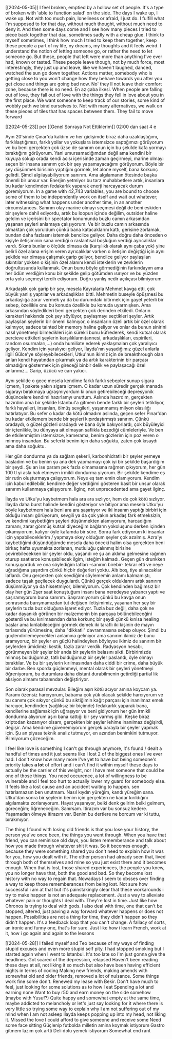 [[2024-05-05]]
I feel broken, emptied by a hollow set of people. It's a type of broken with 'able to function salad' on the side. The days I wake up, I wake up. Not with too much pain, loneliness or afraid, I just do. I fulfill what I'm supposed to for that day, without much thought, without much need to deny it. And then some days come and I see how many pieces I tried to piece back together that dau, sometimes sadly with a cheap glue. I think to myself sometimes, I think how much I tried to keep them together, keep these people a part of ny life, ny dreams, my thoughts and it feels weird. I understand the notion of letting someone go, or rather the need to let someone go. But these, people that left were more than anything I've ever had, known or tasted. These people leave though, not by much force, most interestingly, they just up and leave, like we haven't laughed, danced, watched the sun go down together. Actions matter, somebody who is getting close to you won't change how they behave towards you after you get close and things are going bad now. No' they ll not leave their comfort zone, because there is no need. En az çaba ilkesi. When people are falling out of love, they fall out of love with the things they fell in love about you in the first place. 
We want someone to keep track of our stories, some kind of wobbly path we bind ourselves to. Not with many alternatives, we walk on these pieces of tiles that has spaces between them. They fail to move forward

[[2024-05-23]] per [[Genel Sonraya Not Ettiklerim]] 02:00 dan saat 4 e

Ayın 20'sinde Çınar'da kaldım ve her gidişimde biraz daha uzaklaştığımı, farklılaştığımızı, farklı yollar ve yokuşlara istemsizce saptığımızı görüyorum ve bu beni gerçekten çok üzse de sanırım onun için bu şekilde kafa yormayı bıraktığımı görüyorum. Yani umursamadığımdan değil ama kendini bir kuyuya sokup orada kendi acısı içerisinde zaman geçirmeyi, marine olmayı seçen bir insana sanırım çok bir şey yapamayacağımı görüyorum. Böyle bir şey düşünmek birisinin yaptığını görmek, let alone myself, bana korkunç gelirdi. Şimdi algılayabiliyorum sanırım. Ama algılamanın ötesinde başka önemli bir unsur var. Enerjim yetmiyor bu tarz muhabbetlere artık, insanlara bu kadar kendimden fedakarlık yaparak enerji harcayacak durum göremiyorum. In a game with 42,743 variables, you are bound to choose some of them to be independently work on itself and wait out whatever; later witnessing what happens under another time, in an another circumstances.
Sanırım olay marine olmayı seçmesi değil de beni eskiden bir şeylere dahil ediyordu, artık bu loopun içinde değilim, outsider haline geldim ve içerisini bir spectator konumunda buzlu camın arkasından yaşanan şeyleri anlamaya çalışıyorum. Ve bir buzlu camın arkasında olmaktan çok yoruldum çünkü bana katacaklarını kattı, gerisine zorlamak, bundan daha fazlasını istemek bencilce geliyor. Daha doğru daha önceden o kişiyle iletişiminin sana verdiği o raslantısal boşluğun verdiği ayrıcalıklar vardı. Sıkıntı bunlar o ölçüde olmasa da (karşılıklı olarak aynı çaba yok) yine belirli özel alana erişim veren ayrıcalıklar varken o iletişim değiştiği için aynı şekilde var olmaya çalışmak garip geliyor, bencilce geliyor paylaşılan sıkıntılar yokken o kişinin özel alanını kendi isteklerin ve zevklerin doğrultusunda kullanmak. Onun bunu böyle görmediğinin farkındayım ama her ödün verdiğim konu bir şekilde gelip götümden ısırıyor ve bu yüzden orta yolu seçmeyi tercih ediyorum. Doğru yanlış nedir açıkçası bilmiyorum.

Arkadaşlık çok garip bir şey, mesela Kayralarla Mehmet kavga etti, çok büyük yanlış yaptılar ve arkadaşlıkları bitti. Mehmetin buseyle öpüşmesi bu arkadaşlığa zarar vermek ya da bu durumdaki bitirmek için gayet yeterli bir sebep, özellikle onu bu konuda özellikle bu konuda uyarmışken. Ama arkasından söyledikleri beni gerçekten çok derinden etkiledi. Onların karakteri hakkında çok şey söylüyor, paylaşmayı seçtikleri şeyler. Artık paylaşılan şeylerin bir önemi kalmıyor, o insanların özeli artık bir özel olarak kalmıyor, sadece tainted bir memory haline geliyor ve onlar da bunun sinirini nasıl yönetmeyi bilmedikleri için sürekli bunu küfrederek, kendi kutsal olarak percieve ettkileri şeylerin karşılıklarını(annesi, arkadaşlıkları, espirileri, random osurmaları,...) onda humiliate ederek yaklaşmaları çok yaralıyıcı geliyor. Kendim için yaralıyıcı geliyor, İlayda'nın yaşadığımız güzel anlarla ilgili Gülce'ye söyleyebilecekleri, Utku'nun ikimiz için de breakthrough olan anları kendi hayatından çıkarmak ya da artık karakterinin bir parçası olmadığını göstermek için gireceği binbir delik ve paylaşacağı özel anlarımız... Garip, üzücü ve can yakıcı.

Aynı şekilde o gece mesela kendime farklı farklı sebepler sunup sigara içmem, 1 pakete yakın sigara içmem. O kadar uzun süredir gerçek manada sigarayı bırakmaya uğraşmıyordum ki onun getirebileceği depresyonik düşüncelere kendimi hazırlamyı unuttum. Aslında hazırdım, gerçekten hazırdım ama bir şekilde İstanbul'a gitmem bende farklı bir şeyleri tetikliyor, farklı hayalleri, insanları, ölmüş sevgileri, yaşanmamış milyon olasılığı hatırlatıyor. Bu sefer o kadar da kötü olmadım aslında, geçen sefer Pınar'dan bu kadar etkilemem bende bir şeyleri kıpırdaştırmıştı sanırım. Çünkü oradaydı, o güzel gözleri oradaydı ve bana öyle bakıyorlardı, çok büyüleyici bir içtenlikle, bu dünyaya ait olmayan saflıkla bezediği cümleleriyle. Ve ben de etkilenmiştim istemsizce, kamerama, benim gözlerim için poz veren o minnoş insandan. Bu seferki benim için daha soğuktu, zaten çok kısaydı ama daha soğuktu. 

Her gün dondurma ya da sağlam şekerli, karbonhidratlı bir şeyler yemeye başladım ve bu benim şu ana dek yapmamayı çok iyi bir şekilde başardığım bir şeydi. Şu an ise param pek fazla olmamasına rağmen çıkıyorum, her gün 100 tl yi asla hak etmeyen irmikli dondurma yiyorum. Bir şekilde kendime eş bir rutin oluşturmaya çalışıyorum. Neye eş tam emin olamıyorum. Kendim için kabul edilebilir, kendime değer verdiğimi gösteren basit bir unsur olarak sanırım kullanmaya çalışıyorum. İlginç, not unprecedented ama gayet ilginç.

İlayda ve Utku'yu kaybetmem hala ara ara sızlıyor, hem de çok kötü sızlıyor. İlayda daha burst halinde kendini gösteriyor ve bitiyor ama mesela Utku'yu böyle kaybetmem hala beni ara ara şaşırtıyor ve iki insanın yaptığı birbiri için olduğu insanı görüyorum, sevgili ya da çok yakın arkadaş fark etmeksizin, ve kendimi kaybettiğim şeyleri düşünmekten alamıyorum, harcadığım zamanı, zarar görmüş kutsal diyeceğim bağların yokoluşunu derken içinden çıkamyıorum, kalıyor öyle kafamda bir süre. Sonra fark ediyorum ki insanlar için yapabileceklerim / yapmaya okey olduğum şeyler çok azalmış. Azra'yı kaybettiğimi düşündüğümde mesela daha önceki halim olsa gerçekten beni birkaç hafta uyumakta zorlanan, mutluluğu çalınmış birisine çevirebilecekken bir şeyler oldu, yaşandı ve şu an aklıma gelmesine rağmen oturup saatlerce konuşabilecek ilgim, isteğim kalmadı. Geçen gün drunkken konuşuyorduk ve ona söylediğim lafları -sanırım birebir- tekrar etti ve neye uğradığıma şaşırdım çünkü hiçbir değerleri yoktu. Altı boş, tiye alınacaklar laflardı. Onu gerçekten çok sevdiğimi söylememin anlamı kalmamıştı, sadece taşak geçilecek duygulardı. Çünkü gerçek olduklarını artık sanırım düşünmüyor ya da hissetmiyor, bilemiyorum. Çok kendinden bağımsız bir olay her gün 2şer saat konuştuğum insanı bana neredeyse yabancı yaptı ve şaşıramıyorum buna sanırım. Şaşıramıyorum çünkü bu kavga onun sonrasında barışmamızdan tut değişen iletişimimiz, yaşanan her şey bir şeylerin tuzla buz olduğuna işaret ediyor. Tuzla buz değil, daha çok ne kadar dayanıklı görünen bir malzemenin bin parçaya bölünebileceğini gösterdi ve bu kırılmasından daha korkunç bir şeydi çünkü kırılsa healing başlar ama kırılabileceğini görmek demek iki taraflı iki kişinin de mayın tarlasında yürümesine, daha "dikkatli" davranmasına sebep oluyor. Şimdi bu güçlendirilemeyecekleri anlamına gelmiyor ama sanırım ikimiz de bunu aramıyoruz, bir şeyler en güçlü halindeyken böyleyse ikimiz de sanırım bir şeylerden ümidimizi kestik, fazla zarar verdik. Radyasyon hesabı, görünmeyen bir şeyler bir anda bir şeylerin belasını sikti. Birbirimizde minnoş bulduğumuz, tatlı bulduğumuz bir şeyler paslandı, öyle olmayı bıraktılar. Ve bu bir şeylerin kırılmasından daha ciddi bir crime, daha büyük bir darbe. Ben sporda güçlenmeyi, mental olarak bir şeyleri yönetmeyi öğreniyorum, bu durumlara daha distant durabilmenin getirdiği partial lık aksiyon almamı tabanından değiştiriyor.

Son olarak parasal mevzular. Bileğim aşırı kötü acıyor amına koycam ya. Paramı özensiz harcıyorum, babama çok yük olacak şekilde harcıyorum ve bu canımı çok sıkıyor çünkü bu siktiğimin kağıt parçası için inanılmaz emek harcıyor, kendinden (sağlıksız bir biçimde) fedakarlık yaparak bana, kendilerine sağlamak için uğraşıyor ve beni gidiyorum her gün irmikli dondurma alıyorum aşırı bana kattığı bir şey varmış gibi. Keşke biraz kriptodan kazanıyor olsam, gerçekten bir şeyler lehime inanılmaz değişirdi, değişir. Ama kendime güvenemiyorum gerçek parayla bir şeyler yapmak için. Şu an piyasa teknik analiz tutmuyor, en azından benimkini tutmuyor. Bilmiyorum çözeceğim. 

I feel like love is something I can't go through anymore, it's found / dealt a handful of times and it just seems like I lost 2 of the biggest ones I've ever had. I don't know how many more I've yet to have but being someone's priority takes **a lot** of effort and i can't find it within myself these days to actually be the carrier of this weight, nor I have met someone that could be one of those things. You need occurence, a lot of willingness to be vulnerable and I feel too hurt to actually lower my guard for somebody else. It feels like a lost cause and an accident waiting to happen.
sen hatırlamazsın ben unutmam. Nasıl kıydın yüreğim, kandı yüreğim sana. Utku'dan sonra bir şeylerin benim için gerçekten ne kadar kırıldığını algılamakta zorlanıyorum. Hayat yaşanıyor, belki denk gelirim belki gelmem, göreceğim; öğreneceğim. Sanırsam. İtirazım var bu sonsuz kedere.
Yaşamadan ölmeye itirazım var. Benim bu dertlere ne borcum var ki tuttu, bırakmıyor.

The thing I found with losing old friends is that you lose your history, the person you've once been, the things you went through. When you have that friend, you can reminisce old days, you listen rememberance and talk about how you made through whatever shit it was. So it becomes enough, because they were something shared you don't need to explain how it was for you, how you dealt with it. The other person had already seen that, lived through both of themselves and mine so you just exist there and it becomes enough. When that is lost, those shared experiences, the people you knew, you no longer have that, both the good and bad. So they become lost history with no way to regain that. Nowadays I seem to obsses over finding a way to keep those rememberances from being lost. Not sure how successful i am at that but it's painstakingly clear that these workarounds i try to make happen is not an adequate replacement. Just a way to alleviate whatever pain or thoughts I deal with. They're lost in time. Just like how Chronos is trying to deal with gods. I also deal with time, one that can't be stopped, altered, just paving a way forward whatever happens or does not happen. Possibilities are not a thing for time, they didn't happen so they didn't happen. It's a feedback loop that you can't change. A fallacy of sorts, an ironic and funny one, that's for sure. Just like how i learn French, work at it, how i go again and again to the lessons

[[2024-05-28]]
I failed myself and Teo because of my ways of finding stupid excuses and even more stupid self pity. I had stopped smoking but I started again when I went to Istanbul. It's too late so I'm just gonna give the headlines. Got scared of the depression, relapsed
Haven't been reading these days at all, not liking it so much but also have been having efficient nights in terms of coding
Making new friends, making amends with somewhat old and older friends, removed a lot of nuisance. Some things work fine some don't.
Renewed my lease with Bekir. Don't have much to feel, just looking for some solutions as to how I eat
Spending a lot and earning none
Want to buy r50 and earn money on the side somehow (maybe with Yusuf?)
Quite happy and somewhat empty at the same time, maybe addicted to melancholy or let's just say looking for it where there is very little so trying some way to explain why I am not suffering out of my mind when I am not asleep
İlayda keeps popping up into my head, not liking it. Missed the love I could afford to give someone and receive some
Need some face sitting 
Güçlenip futbolda milletin amina koymak istiyorum
Gastro gitmem lazım çok artti
Deli dolu yemek istiyorum
Somewhat end rant


